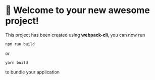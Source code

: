 # 🚀 Welcome to your new awesome project!

This project has been created using **webpack-cli**, you can now run

```
npm run build
```
 
or

```
yarn build
```

to bundle your application
